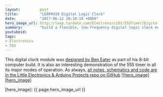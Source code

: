 ```yaml
---
layout:         post
title:          "LEAP#319 Digital Logic Clock"
date:           "2017-06-12 20:10:19 +0800"
hero_image_url: http://leap.tardate.com/Electronics101/555Timer/DigitalLogicClock/assets/DigitalLogicClock_build.jpg
summary:        "build a flexible, low-frequency digital logic clock module"
youtubeid:
tags:
- Electronics
- 555
---
```


This digital clock module was [designed by Ben Eater](https://www.youtube.com/watch?v=SmQ5K7UQPMM) as part of his 8-bit computer build.
It is also an interesting demonstration of the 555 timer in all its major modes of operation.
As always, [all notes, schematics and code are in the Little Electronics & Arduino Projects repo on GitHub][project]
[![hero_image][hero_image]][project]

[leap]: http://leap.tardate.com
[project]: https://github.com/tardate/LittleArduinoProjects/tree/master/Electronics101/555Timer/DigitalLogicClock
[hero_image]: {{ page.hero_image_url }}
